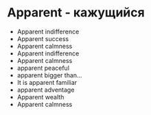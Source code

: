 # Apparent - кажущийся

- Apparent indifference
- Apparent success
- Apparent calmness
- Apparent indifference
- Apparent calmness
- apparent peaceful
- apparent bigger than...
- It is apparent familiar
- apparent adventage
- Apparent wealth
- Apparent calmness
